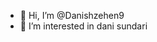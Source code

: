 - 👋 Hi, I’m @Danishzehen9
- 👀 I’m interested in dani sundari
<!---
Danishzehen9/Danishzehen9 is a ✨ special ✨ repository because its `README.md` (this file) appears on your GitHub profile.
You can click the Preview link to take a look at your changes.
--->
